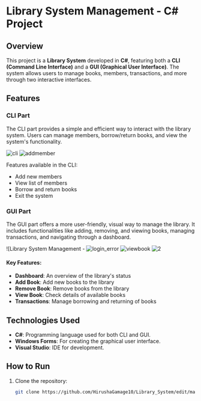 # Library System Management - C# Project



## Overview

This project is a **Library System** developed in **C#**, featuring both a **CLI (Command Line Interface)** and a **GUI (Graphical User Interface)**. The system allows users to manage books, members, transactions, and more through two interactive interfaces.

## Features

### CLI Part

The CLI part provides a simple and efficient way to interact with the library system. Users can manage members, borrow/return books, and view the system's functionality.


![cli](https://github.com/user-attachments/assets/9272875a-456f-43f3-96de-d0ba734a204e)
![addmember](https://github.com/user-attachments/assets/eb280287-237c-49b5-80cd-3b7237489e5f)



Features available in the CLI:
- Add new members
- View list of members
- Borrow and return books
- Exit the system

### GUI Part

The GUI part offers a more user-friendly, visual way to manage the library. It includes functionalities like adding, removing, and viewing books, managing transactions, and navigating through a dashboard.

![Library System Management -
![login_error](https://github.com/user-attachments/assets/a2cbdc73-b50d-4fc1-804b-f859f766be23)
![viewbook](https://github.com/user-attachments/assets/299a8298-d596-4cbd-826a-5899bf7124dd)
![2](https://github.com/user-attachments/assets/6b720802-e4b0-4c1c-a564-a78673a5b3a0)



#### Key Features:
- **Dashboard**: An overview of the library's status
- **Add Book**: Add new books to the library
- **Remove Book**: Remove books from the library
- **View Book**: Check details of available books
- **Transactions**: Manage borrowing and returning of books

## Technologies Used

- **C#**: Programming language used for both CLI and GUI.
- **Windows Forms**: For creating the graphical user interface.
- **Visual Studio**: IDE for development.
  
## How to Run

1. Clone the repository:
   ```bash
   git clone https://github.com/HirushaGamage10/Library_System/edit/main/README.md

